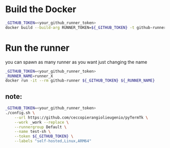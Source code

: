 # Build the Docker
```bash
_GITHUB_TOKEN=<your_github_runner_token>
docker build --build-arg RUNNER_TOKEN=${_GITHUB_TOKEN} -t github-runner .
```

# Run the runner
you can spawn as many runner as you want just changing the name
```bash
_GITHUB_TOKEN=<your_github_runner_token>
_RUNNER_NAME=runner_X
docker run -it --rm github-runner ${_GITHUB_TOKEN} ${_RUNNER_NAME}
```

## note:
```bash
_GITHUB_TOKEN=<your_github_runner_token>
./config.sh \
    --url https://github.com/ceccopierangiolieugenio/pyTermTk \
    --work _work --replace \
    --runnergroup Default \
    --name test-sh \
    --token ${_GITHUB_TOKEN} \
    --labels "self-hosted,Linux,ARM64"
```